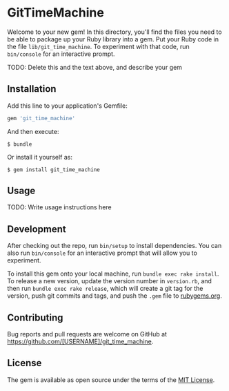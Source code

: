 # GitTimeMachine

Welcome to your new gem! In this directory, you'll find the files you need to be able to package up your Ruby library into a gem. Put your Ruby code in the file `lib/git_time_machine`. To experiment with that code, run `bin/console` for an interactive prompt.

TODO: Delete this and the text above, and describe your gem

## Installation

Add this line to your application's Gemfile:

```ruby
gem 'git_time_machine'
```

And then execute:

    $ bundle

Or install it yourself as:

    $ gem install git_time_machine

## Usage

TODO: Write usage instructions here

## Development

After checking out the repo, run `bin/setup` to install dependencies. You can also run `bin/console` for an interactive prompt that will allow you to experiment.

To install this gem onto your local machine, run `bundle exec rake install`. To release a new version, update the version number in `version.rb`, and then run `bundle exec rake release`, which will create a git tag for the version, push git commits and tags, and push the `.gem` file to [rubygems.org](https://rubygems.org).

## Contributing

Bug reports and pull requests are welcome on GitHub at https://github.com/[USERNAME]/git_time_machine.


## License

The gem is available as open source under the terms of the [MIT License](http://opensource.org/licenses/MIT).

